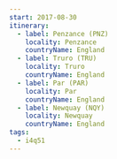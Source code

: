 ```yaml
---
start: 2017-08-30
itinerary:
  - label: Penzance (PNZ)
    locality: Penzance
    countryName: England
  - label: Truro (TRU)
    locality: Truro
    countryName: England
  - label: Par (PAR)
    locality: Par
    countryName: England
  - label: Newquay (NQY)
    locality: Newquay
    countryName: England
tags:
  - i4q51
---
```

